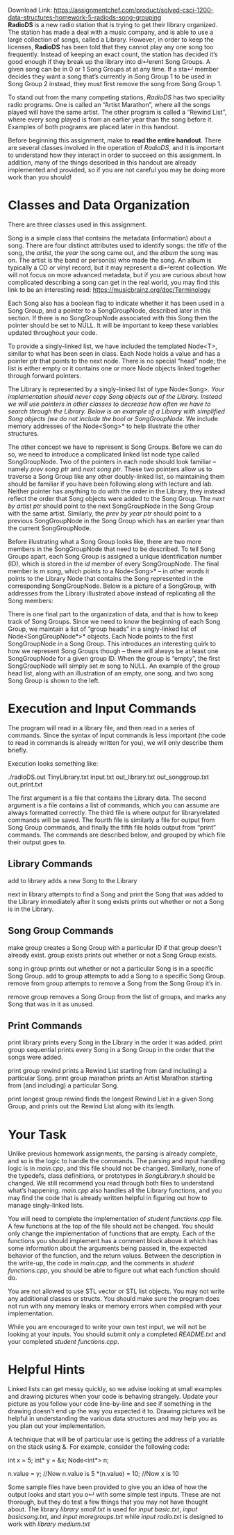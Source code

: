 Download Link: https://assignmentchef.com/product/solved-csci-1200-data-structures-homework-5-radiods-song-grouping
<br>
<strong>RadioDS </strong>is a new radio station that is trying to get their library organized. The station has made a deal with a music company, and is able to use a large collection of songs, called a Library. However, in order to keep the licenses, <strong>RadioDS </strong>has been told that they cannot play any one song too frequently. Instead of keeping an exact count, the station has decided it’s good enough if they break up the library into di↵erent Song Groups. A given song can be in 0 or 1 Song Groups at at any time. If a sta↵ member decides they want a song that’s currently in Song Group 1 to be used in Song Group 2 instead, they must first remove the song from Song Group 1.

To stand out from the many competing stations, <em>RadioDS </em>has two speciality radio programs. One is called an “Artist Marathon”, where all the songs played will have the same artist. The other program is called a “Rewind List”, where every song played is from an earlier year than the song before it. Examples of both programs are placed later in this handout.

Before beginning this assignment, make to <strong>read the entire handout</strong>. There are several classes involved in the operation of <em>RadioDS</em>, and it is important to understand how they interact in order to succeed on this assignment. In addition, many of the things described in this handout are already implemented and provided, so if you are not careful you may be doing more work than you should!

<h1>Classes and Data Organization</h1>

There are three classes used in this assignment.

Song is a simple class that contains the metadata (information) about a song. There are four distinct attributes used to identify songs: the <em>title </em>of the song, the <em>artist</em>, the <em>year </em>the song came out, and the <em>album </em>the song was on. The artist is the band or person(s) who made the song. An album is typically a CD or vinyl record, but it may represent a di↵erent collection. We will not focus on more advanced metadata, but if you are curious about how complicated describing a song can get in the real world, you may find this link to be an interesting read: <a href="https://musicbrainz.org/doc/Terminology">https://musicbrainz.org/doc/Terminology</a>

Each Song also has a boolean flag to indicate whether it has been used in a Song Group, and a pointer to a SongGroupNode, described later in this section. If there is no SongGroupNode associated with this Song then the pointer should be set to NULL. It will be important to keep these variables updated throughout your code.

To provide a singly-linked list, we have included the templated Node&lt;T&gt;, similar to what has been seen in class. Each Node holds a value and has a pointer ptr that points to the next node. There is no special “head” node; the list is either empty or it contains one or more Node objects linked together through forward pointers.

The Library is represented by a singly-linked list of type Node&lt;Song&gt;*. Your implementation should never copy Song objects out of the Library. Instead we will use pointers in other classes to decrease how often we have to search through the Library. Below is an example of a Library with simplified Song objects (we do not include the bool or SongGroupNode*. We include memory addresses of the Node&lt;Song&gt;* to help illustrate the other structures.

The other concept we have to represent is Song Groups. Before we can do so, we need to introduce a complicated linked list node type called SongGroupNode. Two of the pointers in each node should look familiar – namely <em>prev song </em><em>ptr </em>and <em>next song </em><em>ptr</em>. These two pointers allow us to traverse a Song Group like any other doubly-linked list, so maintaining them should be familiar if you have been following along with lecture and lab. Neither pointer has anything to do with the order in the Library, they instead reflect the order that Song objects were added to the Song Group. The <em>next </em><em>by artist ptr </em>should point to the next SongGroupNode in the Song Group with the same artist. Similarly, the <em>prev by year ptr </em>should point to a previous SongGroupNode in the Song Group which has an earlier year than the current SongGroupNode.

Before illustrating what a Song Group looks like, there are two more members in the SongGroupNode that need to be described. To tell Song Groups apart, each Song Group is assigned a unique identification number (ID), which is stored in the <em>id </em>member of every SongGroupNode. The final member is <em>m </em><em>song</em>, which points to a Node&lt;Song&gt;* – in other words it points to the Library Node that contains the Song represented in the corresponding SongGroupNode. Below is a picture of a SongGroup, with addresses from the Library illustrated above instead of replicating all the Song members:

There is one final part to the organization of data, and that is how to keep track of Song Groups. Since we need to know the beginning of each Song Group, we maintain a list of “group heads” in a singly-linked list of Node&lt;SongGroupNode*&gt;* objects. Each Node points to the first SongGroupNode in a Song Group. This introduces an interesting quirk to how we represent Song Groups though – there will always be at least one SongGroupNode for a given group ID. When the group is “empty”, the first SongGroupNode will simply set <em>m </em>song to NULL. An example of the group head list, along with an illustration of an empty, one song, and two song Song Group is shown to the left.

<h1>Execution and Input Commands</h1>

The program will read in a library file, and then read in a series of commands. Since the syntax of input commands is less important (the code to read in commands is already written for you), we will only describe them briefly.

Execution looks something like:

./radioDS.out TinyLibrary.txt input.txt out_library.txt out_songgroup.txt out_print.txt

The first argument is a file that contains the Library data. The second argument is a file contains a list of commands, which you can assume are always formatted correctly. The third file is where output for libraryrelated commands will be saved. The fourth file is similarly a file for output from Song Group commands, and finally the fifth file holds output from “print” commands. The commands are described below, and grouped by which file their output goes to.

<h2>Library Commands</h2>

add to library adds a new Song to the Library

next in library attempts to find a Song and print the Song that was added to the Library immediately after it song exists prints out whether or not a Song is in the Library.

<h2>Song Group Commands</h2>

make group creates a Song Group with a particular ID if that group doesn’t already exist. group exists prints out whether or not a Song Group exists.

song in group prints out whether or not a particular Song is in a specific Song Group. add to group attempts to add a Song to a specific Song Group. remove from group attempts to remove a Song from the Song Group it’s in.

remove group removes a Song Group from the list of groups, and marks any Song that was in it as unused.

<h2>Print Commands</h2>

print library prints every Song in the Library in the order it was added. print group sequential prints every Song in a Song Group in the order that the songs were added.

print group rewind prints a Rewind List starting from (and including) a particular Song. print group marathon prints an Artist Marathon starting from (and including) a particular Song.

print longest group rewind finds the longest Rewind List in a given Song Group, and prints out the Rewind List along with its length.

<h1>Your Task</h1>

Unlike previous homework assignments, the parsing is already complete, and so is the logic to handle the commands. The parsing and input handling logic is in <em>main.cpp</em>, and this file should not be changed. Similarly, none of the typedefs, class definitions, or prototypes in <em>SongLibrary.h </em>should be changed. We still recommend you read through both files to understand what’s happening. <em>main.cpp </em>also handles all the Library functions, and you may find the code that is already written helpful in figuring out how to manage singly-linked lists.

You will need to complete the implementation of <em>student </em><em>functions.cpp </em>file. A few functions at the top of the file should not be changed. You should only change the implementation of functions that are empty. Each of the functions you should implement has a comment block above it which has some information about the arguments being passed in, the expected behavior of the function, and the return values. Between the description in the write-up, the code in <em>main.cpp</em>, and the comments in <em>student </em><em>functions.cpp</em>, you should be able to figure out what each function should do.

You are not allowed to use STL vector or STL list objects. You may not write any additional classes or structs. You should make sure the program does not run with any memory leaks or memory errors when compiled with your implementation.

While you are encouraged to write your own test input, we will not be looking at your inputs. You should submit only a completed <em>README.txt </em>and your completed <em>student functions.cpp</em>.

<h1>Helpful Hints</h1>

Linked lists can get messy quickly, so we advise looking at small examples and drawing pictures when your code is behaving strangely. Update your picture as you follow your code line-by-line and see if something in the drawing doesn’t end up the way you expected it to. Drawing pictures will be helpful in understanding the various data structures and may help you as you plan out your implementation.

A technique that will be of particular use is getting the address of a variable on the stack using &amp;. For example, consider the following code:

int x = 5; int* y = &amp;x; Node&lt;int*&gt; n;

n.value = y; //Now n.value is 5 *(n.value) = 10; //Now x is 10

Some sample files have been provided to give you an idea of how the output looks and start you o↵ with some simple test inputs. These are not thorough, but they do test a few things that you may not have thought about. The library <em>library </em><em>small.txt </em>is used for <em>input basic.txt</em>, <em>input basicsong.txt</em>, and <em>input moregroups.txt </em>while <em>input radio.txt </em>is designed to work with <em>library </em><em>medium.txt</em>
